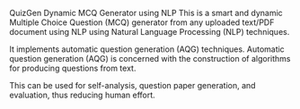 QuizGen
Dynamic MCQ Generator using NLP
This is a smart and dynamic Multiple Choice Question (MCQ) generator from any uploaded text/PDF document using NLP using Natural Language Processing (NLP) techniques.

It implements automatic question generation (AQG) techniques. Automatic question generation (AQG) is concerned with the construction of algorithms for producing questions from text.

This can be used for self-analysis, question paper generation, and evaluation, thus reducing human effort.
